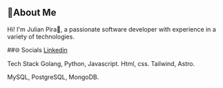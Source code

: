 ## 💫About Me
Hi! I'm Julian Pira👋, a passionate software developer with experience in a variety of technologies.

##🌐 Socials 
[Linkedin](https://www.linkedin.com/in/josejulianpiranaranjo/)

Tech Stack
Golang, Python, Javascript.
Html, css. Tailwind, Astro.

MySQL, PostgreSQL, MongoDB.




